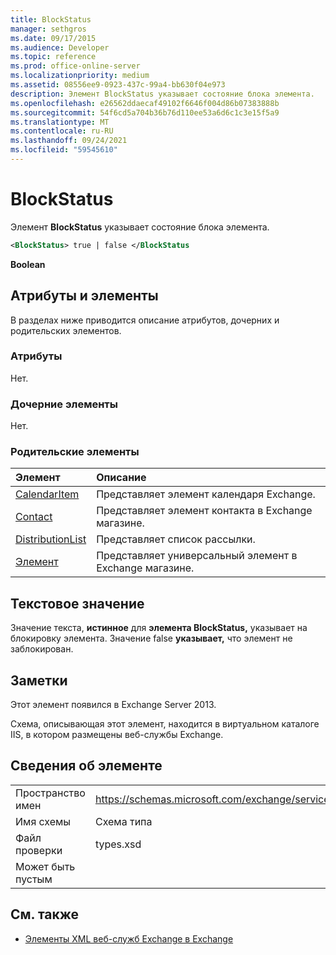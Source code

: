```yaml
---
title: BlockStatus
manager: sethgros
ms.date: 09/17/2015
ms.audience: Developer
ms.topic: reference
ms.prod: office-online-server
ms.localizationpriority: medium
ms.assetid: 08556ee9-0923-437c-99a4-bb630f04e973
description: Элемент BlockStatus указывает состояние блока элемента.
ms.openlocfilehash: e26562ddaecaf49102f6646f004d86b07383888b
ms.sourcegitcommit: 54f6cd5a704b36b76d110ee53a6d6c1c3e15f5a9
ms.translationtype: MT
ms.contentlocale: ru-RU
ms.lasthandoff: 09/24/2021
ms.locfileid: "59545610"
---
```

# <a name="blockstatus"></a>BlockStatus

Элемент **BlockStatus** указывает состояние блока элемента. 
  
```XML
<BlockStatus> true | false </BlockStatus
```

 **Boolean**
## <a name="attributes-and-elements"></a>Атрибуты и элементы

В разделах ниже приводится описание атрибутов, дочерних и родительских элементов.
  
### <a name="attributes"></a>Атрибуты

Нет.
  
### <a name="child-elements"></a>Дочерние элементы

Нет.
  
### <a name="parent-elements"></a>Родительские элементы

|**Элемент**|**Описание**|
|:-----|:-----|
|[CalendarItem](calendaritem.md) <br/> |Представляет элемент календаря Exchange.  <br/> |
|[Contact](contact.md) <br/> |Представляет элемент контакта в Exchange магазине.  <br/> |
|[DistributionList](distributionlist.md) <br/> |Представляет список рассылки.  <br/> |
|[Элемент](item.md) <br/> |Представляет универсальный элемент в Exchange магазине.  <br/> |
   
## <a name="text-value"></a>Текстовое значение

Значение текста, **истинное** для **элемента BlockStatus,** указывает на блокировку элемента. Значение false **указывает,** что элемент не заблокирован. 
  
## <a name="remarks"></a>Заметки

Этот элемент появился в Exchange Server 2013.
  
Схема, описывающая этот элемент, находится в виртуальном каталоге IIS, в котором размещены веб-службы Exchange.
  
## <a name="element-information"></a>Сведения об элементе

|||
|:-----|:-----|
|Пространство имен  <br/> |https://schemas.microsoft.com/exchange/services/2006/types  <br/> |
|Имя схемы  <br/> |Схема типа  <br/> |
|Файл проверки  <br/> |types.xsd  <br/> |
|Может быть пустым  <br/> ||
   
## <a name="see-also"></a>См. также



- [Элементы XML веб-служб Exchange в Exchange](ews-xml-elements-in-exchange.md)

